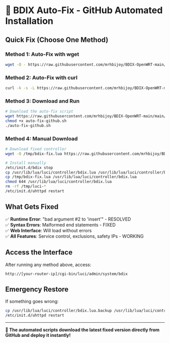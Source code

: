 # 🚀 BDIX Auto-Fix - GitHub Automated Installation

## Quick Fix (Choose One Method)

### Method 1: Auto-Fix with wget
```bash
wget -O - https://raw.githubusercontent.com/mrhbijoy/BDIX-OpenWRT-main/main/quick-fix.sh | sh
```

### Method 2: Auto-Fix with curl  
```bash
curl -k -s -L https://raw.githubusercontent.com/mrhbijoy/BDIX-OpenWRT-main/main/quick-fix-curl.sh | sh
```

### Method 3: Download and Run
```bash
# Download the auto-fix script
wget https://raw.githubusercontent.com/mrhbijoy/BDIX-OpenWRT-main/main/auto-fix-github.sh
chmod +x auto-fix-github.sh
./auto-fix-github.sh
```

### Method 4: Manual Download
```bash
# Download fixed controller
wget -O /tmp/bdix-fix.lua https://raw.githubusercontent.com/mrhbijoy/BDIX-OpenWRT-main/main/bdix-controller-simple.lua

# Install manually
/etc/init.d/bdix stop
cp /usr/lib/lua/luci/controller/bdix.lua /usr/lib/lua/luci/controller/bdix.lua.backup
cp /tmp/bdix-fix.lua /usr/lib/lua/luci/controller/bdix.lua
chmod 644 /usr/lib/lua/luci/controller/bdix.lua
rm -rf /tmp/luci-*
/etc/init.d/uhttpd restart
```

## What Gets Fixed

✅ **Runtime Error**: "bad argument #2 to 'insert'" - RESOLVED  
✅ **Syntax Errors**: Malformed end statements - FIXED  
✅ **Web Interface**: Will load without errors  
✅ **All Features**: Service control, exclusions, safety IPs - WORKING  

## Access the Interface

After running any method above, access:
```
http://[your-router-ip]/cgi-bin/luci/admin/system/bdix
```

## Emergency Restore

If something goes wrong:
```bash
cp /usr/lib/lua/luci/controller/bdix.lua.backup /usr/lib/lua/luci/controller/bdix.lua
/etc/init.d/uhttpd restart
```

---

**🎯 The automated scripts download the latest fixed version directly from GitHub and deploy it instantly!**
